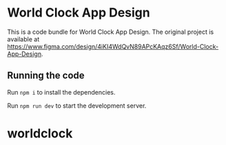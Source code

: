 
  # World Clock App Design

  This is a code bundle for World Clock App Design. The original project is available at https://www.figma.com/design/4iKI4WdQvN89APcKAqz6Sf/World-Clock-App-Design.

  ## Running the code

  Run `npm i` to install the dependencies.

  Run `npm run dev` to start the development server.
  # worldclock
